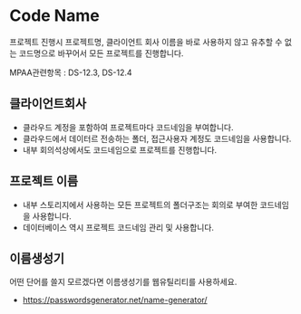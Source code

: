 # Code Name
프로젝트 진행시 프로젝트명, 클라이언트 회사 이름을 바로 사용하지 않고
유추할 수 없는 코드명으로 바꾸어서 모든 프로젝트를 진행합니다.

MPAA관련항목 : DS-12.3, DS-12.4

## 클라이언트회사
- 클라우드 계정을 포함하여 프로젝트마다 코드네임을 부여합니다.
- 클라우드에서 데이터르 전송하는 폴더, 접근사용자 계정도 코드네임을 사용합니다.
- 내부 회의석상에서도 코드네임으로 프로젝트를 진행합니다.

## 프로젝트 이름
- 내부 스토리지에서 사용하는 모든 프로젝트의 폴더구조는 회의로 부여한 코드네임을 사용합니다.
- 데이터베이스 역시 프로젝트 코드네임 관리 및 사용합니다.

## 이름생성기
어떤 단어를 쓸지 모르겠다면 이름생성기를 웹유틸리티를 사용하세요.

- https://passwordsgenerator.net/name-generator/
